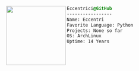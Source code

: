 <div style="display:block;text-align:left"><a href="https://github.com/Eccentrici/" imageanchor="1"><img align="left" src="https://avatars.githubusercontent.com/u/96399844?v=4" border="0" style="width:160;">
  
  ```css
  Eccentrici@GitHub
  -----------------
  Name: Eccentri
  Favorite Language: Python
  Projects: None so far
  OS: ArchLinux  
  Uptime: 14 Years
  ```


</div>


